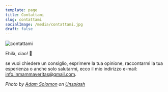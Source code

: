 ```yaml
---
template: page
title: Contattami
slug: contattami
socialImage: /media/contattami.jpg
draft: false
---
```



![contattami](/media/contattami.jpg "contattami")

Ehilà, ciao! 🙂

se vuoi chiedere un consiglio, esprimere la tua opinione, raccontarmi la tua esperienza o anche solo salutarmi, ecco il mio indirizzo e-mail: info.inmammaveritas@gmail.com.



*Photo by [Adam Solomon](https://unsplash.com/@solomac?utm_source=unsplash&utm_medium=referral&utm_content=creditCopyText) on [Unsplash](https://unsplash.com/s/photos/hello?utm_source=unsplash&utm_medium=referral&utm_content=creditCopyText)*